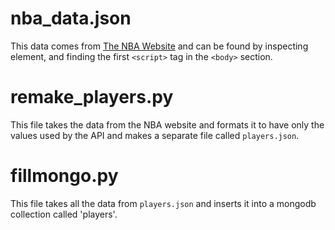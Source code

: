 # nba_data.json
This data comes from [The NBA Website](https://nba.com/players) and can be found by
inspecting element, and finding the first `<script>` tag in the `<body>` section.

# remake_players.py
This file takes the data from the NBA website and formats it to have only the values
used by the API and makes a separate file called `players.json`.

# fillmongo.py
This file takes all the data from `players.json` and inserts it into a mongodb
collection called 'players'.